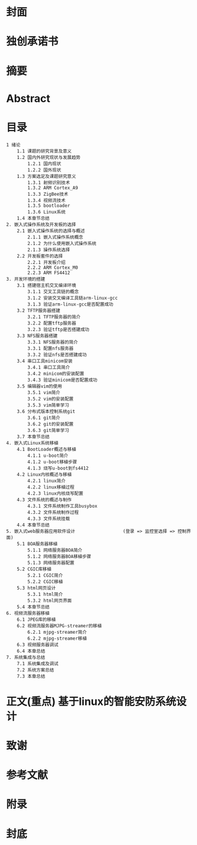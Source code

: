 # 封面
# 独创承诺书
# 摘要
# Abstract
# 目录
    1 绪论
        1.1 课题的研究背景及意义
        1.2 国内外研究现状与发展趋势
            1.2.1 国内现状
            1.2.2 国外现状
        1.3 方案选定及课题研究意义
            1.3.1 射频识别技术
            1.3.2 ARM Cortex_A9
            1.3.3 ZigBee技术
            1.3.4 视频流技术
            1.3.5 bootloader
            1.3.6 Linux系统
        1.4 本章节总结
    2. 嵌入式操作系统及开发板的选择
        2.1 嵌入式操作系统的选择与概述
            2.1.1 嵌入式操作系统概念
            2.1.2 为什么使用嵌入式操作系统
            2.1.3 操作系统选择
        2.2 开发板套件的选择
            2.2.1 开发板介绍
            2.2.2 ARM Cortex_M0
            2.2.3 ARM FS4412
    3. 开发环境的搭建
        3.1 搭建宿主机交叉编译环境
            3.1.1 交叉工具链的概念
            3.1.2 安装交叉编译工具链arm-linux-gcc
            3.1.3 验证arm-linux-gcc是否配置成功
        3.2 TFTP服务器搭建
            3.2.1 TFTP服务器的简介
            3.2.2 配置tftp服务器
            3.2.3 验证tftp是否搭建成功
        3.3 NFS服务器搭建
            3.3.1 NFS服务器的简介
            3.3.1 配置nfs服务器
            3.3.2 验证nfs是否搭建成功
        3.4 串口工具minicom安装
            3.4.1 串口工具简介
            3.4.2 minicom的安装配置
            3.4.3 验证minicom是否配置成功
        3.5 编辑器vim的使用
            3.5.1 vim简介
            3.5.2 vim的安装配置
            3.5.3 vim简单学习
        3.6 分布式版本控制系统git
            3.6.1 git简介
            3.6.2 git的安装配置
            3.6.3 git简单学习
        3.7 本章节总结
    4. 嵌入式Linux系统移植
        4.1 BootLoader概述与移植
            4.1.1 u-boot简介
            4.1.2 u-boot移植步骤
            4.1.3 烧写u-boot到fs4412
        4.2 Linux内核概述与移植
            4.2.1 linux简介 
            4.2.2 linux移植过程
            4.2.3 linux内核烧写配置
        4.3 文件系统的概述与制作
            4.3.1 文件系统制作工具busybox
            4.3.2 文件系统制作过程
            4.3.3 文件系统挂载
        4.4 本章节总结
    5. 嵌入式web服务器应用软件设计                  (登录 => 监控室选择 => 控制界面)
        5.1 BOA服务器移植
            5.1.1 网络服务器BOA简介
            5.1.2 网络服务器BOA移植步骤
            5.1.3 网络服务器配置 
        5.2 CGIC库移植
            5.2.1 CGIC简介
            5.2.2 CGIC移植
        5.3 html网页设计
            5.3.1 html简介
            5.3.2 html网页界面
        5.4 本章节总结
    6. 视频流服务器移植
        6.1 JPEG库的移植
        6.2 视频流服务器MJPG-streamer的移植
            6.2.1 mjpg-streamer简介
            6.2.2 mjpg-streamer移植
        6.3 视频服务器调试
        6.4 本章总结
    7. 系统集成与总结
        7.1 系统集成及调试
        7.2 系统方案总结
        7.3 本章总结
# 正文(重点)   基于linux的智能安防系统设计
# 致谢
# 参考文献
# 附录
# 封底

